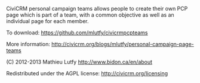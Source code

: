CiviCRM personal campaign teams allows people to create their own PCP page
which is part of a team, with a common objective as well as an individual
page for each member.

To download:
https://github.com/mlutfy/civicrmpcpteams

More information:
http://civicrm.org/blogs/mlutfy/personal-campaign-page-teams

(C) 2012-2013 Mathieu Lutfy
http://www.bidon.ca/en/about

Redistributed under the AGPL license:
http://civicrm.org/licensing
